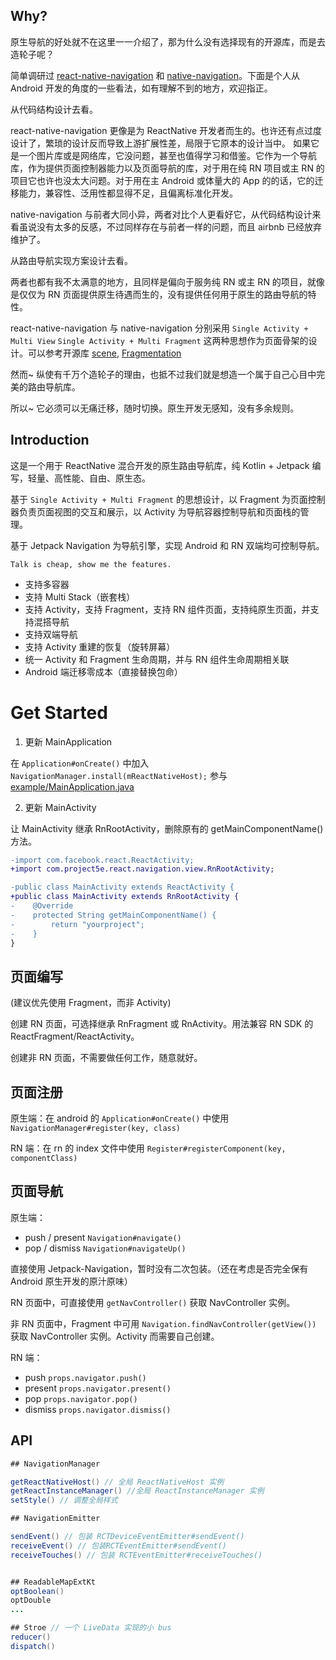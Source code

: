 ## Why?

原生导航的好处就不在这里一一介绍了，那为什么没有选择现有的开源库，而是去造轮子呢？

简单调研过 [react-native-navigation][react-native-navigation] 和 [native-navigation][native-navigation]。下面是个人从 Android
开发的角度的一些看法，如有理解不到的地方，欢迎指正。

从代码结构设计去看。

react-native-navigation 更像是为 ReactNative 开发者而生的。也许还有点过度设计了，繁琐的设计反而导致上游扩展性差，局限于它原本的设计当中。
如果它是一个图片库或是网络库，它没问题，甚至也值得学习和借鉴。它作为一个导航库，作为提供页面控制器能力以及页面导航的库，对于用在纯 RN 项目或主 RN 的项目它也许也没太大问题。对于用在主 Android 或体量大的 App
的的话，它的迁移能力，兼容性、泛用性都显得不足，且偏离标准化开发。

native-navigation 与前者大同小异，两者对比个人更看好它，从代码结构设计来看虽说没有太多的反感，不过同样存在与前者一样的问题，而且 airbnb 已经放弃维护了。

从路由导航实现方案设计去看。

两者也都有我不太满意的地方，且同样是偏向于服务纯 RN 或主 RN 的项目，就像是仅仅为 RN 页面提供原生待遇而生的，没有提供任何用于原生的路由导航的特性。

react-native-navigation 与 native-navigation 分别采用 `Single Activity + Multi View` `Single Activity + Multi Fragment`
这两种思想作为页面骨架的设计。可以参考开源库 [scene][scene], [Fragmentation][Fragmentation]

然而~ 纵使有千万个造轮子的理由，也抵不过我们就是想造一个属于自己心目中完美的路由导航库。

所以~ 它必须可以无痛迁移，随时切换。原生开发无感知，没有多余规则。

## Introduction

这是一个用于 ReactNative 混合开发的原生路由导航库，纯 Kotlin + Jetpack 编写，轻量、高性能、自由、原生态。

基于 `Single Activity + Multi Fragment` 的思想设计，以 Fragment 为页面控制器负责页面视图的交互和展示，以 Activity 为导航容器控制导航和页面栈的管理。

基于 Jetpack Navigation 为导航引擎，实现 Android 和 RN 双端均可控制导航。

`Talk is cheap, show me the features.`

- 支持多容器
- 支持 Multi Stack（嵌套栈）
- 支持 Activity，支持 Fragment，支持 RN 组件页面，支持纯原生页面，并支持混搭导航
- 支持双端导航
- 支持 Activity 重建的恢复（旋转屏幕）
- 统一 Activity 和 Fragment 生命周期，并与 RN 组件生命周期相关联
- Android 端迁移零成本（直接替换包命）

# Get Started

1. 更新 MainApplication

在 `Application#onCreate()` 中加入 `NavigationManager.install(mReactNativeHost);`
参与 [example/MainApplication.java](../example/android/app/src/main/java/com/project5e/react/navigation/example/MainApplication.java)

2. 更新 MainActivity

让 MainActivity 继承 RnRootActivity，删除原有的 getMainComponentName() 方法。

```diff
-import com.facebook.react.ReactActivity;
+import com.project5e.react.navigation.view.RnRootActivity;

-public class MainActivity extends ReactActivity {
+public class MainActivity extends RnRootActivity {
-    @Override
-    protected String getMainComponentName() {
-        return "yourproject";
-    }
}
```

## 页面编写

(建议优先使用 Fragment，而非 Activity)

创建 RN 页面，可选择继承 RnFragment 或 RnActivity。用法兼容 RN SDK 的 ReactFragment/ReactActivity。

创建非 RN 页面，不需要做任何工作，随意就好。

## 页面注册

原生端：在 android 的 `Application#onCreate()` 中使用 `NavigationManager#register(key, class)`

RN 端：在 rn 的 index 文件中使用 `Register#registerComponent(key, componentClass)`

## 页面导航

原生端：

- push / present `Navigation#navigate()`
- pop / dismiss `Navigation#navigateUp()`

直接使用 Jetpack-Navigation，暂时没有二次包装。（还在考虑是否完全保有 Android 原生开发的原汁原味）

RN 页面中，可直接使用 `getNavController()` 获取 NavController 实例。

非 RN 页面中，Fragment 中可用 `Navigation.findNavController(getView())` 获取 NavController 实例。Activity 而需要自己创建。

RN 端：

- push `props.navigator.push()`
- present `props.navigator.present()`
- pop `props.navigator.pop()`
- dismiss `props.navigator.dismiss()`

## API

```java
## NavigationManager

getReactNativeHost() // 全局 ReactNativeHost 实例
getReactInstanceManager() //全局 ReactInstanceManager 实例
setStyle() // 调整全局样式

## NavigationEmitter

sendEvent() // 包装 RCTDeviceEventEmitter#sendEvent()
receiveEvent() // 包装RCTEventEmitter#sendEvent()
receiveTouches() // 包装 RCTEventEmitter#receiveTouches()


## ReadableMapExtKt
optBoolean()
optDouble
...

## Stroe // 一个 LiveData 实现的小 bus
reducer()
dispatch()

```

[react-native-navigation]:https://github.com/wix/react-native-navigation

[native-navigation]:https://github.com/airbnb/native-navigation

[scene]:https://github.com/bytedance/scene

[Fragmentation]:https://github.com/YoKeyword/Fragmentation
